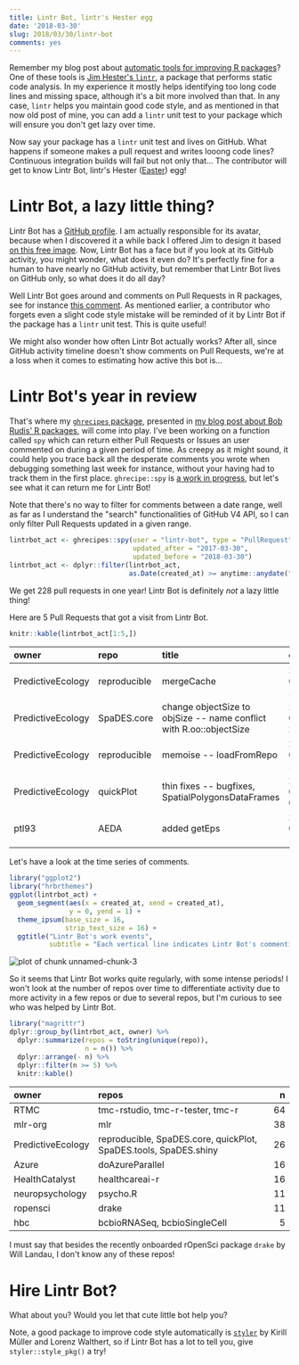 ```yaml
---
title: Lintr Bot, lintr's Hester egg
date: '2018-03-30'
slug: 2018/03/30/lintr-bot
comments: yes
---
```



Remember my blog post about [automatic tools for improving R packages](http://www.masalmon.eu/2017/06/17/automatictools/)? One of these tools is [Jim Hester's `lintr`](https://github.com/jimhester/lintr), a package that performs static code analysis. In my experience it mostly helps identifying too long code lines and missing space, although it's a bit more involved than that. In any case, `lintr` helps you maintain good code style, and as mentioned in that now old post of mine, you can add a `lintr` unit test to your package which will ensure you don't get lazy over time. 

Now say your package has a `lintr` unit test and lives on GitHub. What happens if someone makes a pull request and writes looong code lines? Continuous integration builds will fail but not only that... The contributor will get to know Lintr Bot, lintr's Hester ([Easter](https://en.wikipedia.org/wiki/Easter_egg_(media))) egg!


<!--more-->

# Lintr Bot, a lazy little thing?

Lintr Bot has a [GitHub profile](https://github.com/lintr-bot). I am actually responsible for its avatar, because when I discovered it a while back I offered Jim to design it based [on this free image](https://pixabay.com/en/cute-cartoon-robot-funny-character-807306/). Now, Lintr Bot has a face but if you look at its GitHub activity, you might wonder, what does it even do? It's perfectly fine for a human to have nearly no GitHub activity, but remember that Lintr Bot lives on GitHub only, so what does it do all day?

Well Lintr Bot goes around and comments on Pull Requests in R packages, see for instance [this comment](https://github.com/ropensci/drake/pull/342#issuecomment-375929172). As mentioned earlier, a contributor who forgets even a slight code style mistake will be reminded of it by Lintr Bot if the package has a `lintr` unit test. This is quite useful!

We might also wonder how often Lintr Bot actually works? After all, since GitHub activity timeline doesn't show comments on Pull Requests, we're at a loss when it comes to estimating how active this bot is...


# Lintr Bot's year in review

That's where my [`ghrecipes` package](http://www.masalmon.eu/2018/03/04/hrbrpkgs/), presented in [my blog post about Bob Rudis' R packages](http://www.masalmon.eu/2018/03/04/hrbrpkgs/), will come into play. I've been working on a function called `spy` which can return either Pull Requests or Issues an user commented on during a given period of time. As creepy as it might sound, it could help you trace back all the desperate comments you wrote when debugging something last week for instance, without your having had to track them in the first place. `ghrecipe::spy` is [a work in progress](https://github.com/ropenscilabs/ghrecipes/blob/master/R/spy.R), but let's see what it can return me for Lintr Bot!

Note that there's no way to filter for comments between a date range, well as far as I understand the "search" functionalities of GitHub V4 API, so I can only filter Pull Requests updated in a given range.



```r
lintrbot_act <- ghrecipes::spy(user = "lintr-bot", type = "PullRequest",
                               updated_after = "2017-03-30",
                               updated_before = "2018-03-30")
lintrbot_act <- dplyr::filter(lintrbot_act,
                              as.Date(created_at) >= anytime::anydate("2017-03-30"))
```

We get 228 pull requests in one year! Lintr Bot is definitely _not_ a lazy little thing!

Here are 5 Pull Requests that got a visit from Lintr Bot.


```r
knitr::kable(lintrbot_act[1:5,])
```



|owner             |repo         |title                                                               |created_at          |state  |author        |url                                                                                                                               | no_comments| id|
|:-----------------|:------------|:-------------------------------------------------------------------|:-------------------|:------|:-------------|:---------------------------------------------------------------------------------------------------------------------------------|-----------:|--:|
|PredictiveEcology |reproducible |mergeCache                                                          |2018-03-29 18:29:33 |MERGED |eliotmcintire |<a href='https://github.com/PredictiveEcology/reproducible/pull/18'>https://github.com/PredictiveEcology/reproducible/pull/18</a> |           2| 18|
|PredictiveEcology |SpaDES.core  |change objectSize to objSize -- name conflict with R.oo::objectSize |2018-03-26 23:48:22 |MERGED |eliotmcintire |<a href='https://github.com/PredictiveEcology/SpaDES.core/pull/57'>https://github.com/PredictiveEcology/SpaDES.core/pull/57</a>   |           1| 57|
|PredictiveEcology |reproducible |memoise -- loadFromRepo                                             |2018-03-26 17:41:25 |MERGED |eliotmcintire |<a href='https://github.com/PredictiveEcology/reproducible/pull/17'>https://github.com/PredictiveEcology/reproducible/pull/17</a> |           3| 17|
|PredictiveEcology |quickPlot    |thin fixes -- bugfixes, SpatialPolygonsDataFrames                   |2018-03-26 05:32:12 |MERGED |eliotmcintire |<a href='https://github.com/PredictiveEcology/quickPlot/pull/13'>https://github.com/PredictiveEcology/quickPlot/pull/13</a>       |           2| 13|
|ptl93             |AEDA         |added getEps                                                        |2018-03-25 17:12:44 |MERGED |MiGraber      |<a href='https://github.com/ptl93/AEDA/pull/39'>https://github.com/ptl93/AEDA/pull/39</a>                                         |           5| 39|

Let's have a look at the time series of comments.


```r
library("ggplot2")
library("hrbrthemes")
ggplot(lintrbot_act) +
  geom_segment(aes(x = created_at, xend = created_at),
               y = 0, yend = 1) +
  theme_ipsum(base_size = 16,
              strip_text_size = 16) +
  ggtitle("Lintr Bot's work events",
          subtitle = "Each vertical line indicates Lintr Bot's commenting on a pull request")
```

![plot of chunk unnamed-chunk-3](/figure/source/2018-03-30-lintr-bot/unnamed-chunk-3-1.png)

So it seems that Lintr Bot works quite regularly, with some intense periods! I won't look at the number of repos over time to differentiate activity due to more activity in a few repos or due to several repos, but I'm curious to see who was helped by Lintr Bot.


```r
library("magrittr")
dplyr::group_by(lintrbot_act, owner) %>%
  dplyr::summarize(repos = toString(unique(repo)), 
                   n = n()) %>%
  dplyr::arrange(- n) %>%
  dplyr::filter(n >= 5) %>%
  knitr::kable()
```



|owner             |repos                                                            |  n|
|:-----------------|:----------------------------------------------------------------|--:|
|RTMC              |tmc-rstudio, tmc-r-tester, tmc-r                                 | 64|
|mlr-org           |mlr                                                              | 38|
|PredictiveEcology |reproducible, SpaDES.core, quickPlot, SpaDES.tools, SpaDES.shiny | 26|
|Azure             |doAzureParallel                                                  | 16|
|HealthCatalyst    |healthcareai-r                                                   | 16|
|neuropsychology   |psycho.R                                                         | 11|
|ropensci          |drake                                                            | 11|
|hbc               |bcbioRNASeq, bcbioSingleCell                                     |  5|

I must say that besides the recently onboarded rOpenSci package `drake` by Will Landau, I don't know any of these repos!

# Hire Lintr Bot?

What about you? Would you let that cute little bot help you?

Note, a good package to improve code style automatically is [`styler`](https://github.com/r-lib/styler) by Kirill Müller and Lorenz Walthert, so if Lintr Bot has a lot to tell you, give `styler::style_pkg()` a try! 
